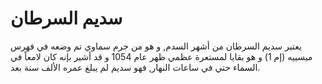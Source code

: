 # سديم السرطان

يعتبر سديم السرطان من أشهر السدم, و هو من جرم سماوي تم وضعه في فهرس ميسييه
(إم 1) و هو بقايا لمستعرة عظمي ظهر عام 1054 و قد أشير بإنه كان لامعاً في السماء
حتي في ساعات النهار, فهو سديم لم يبلغ عمره الألف سنة بعد.
